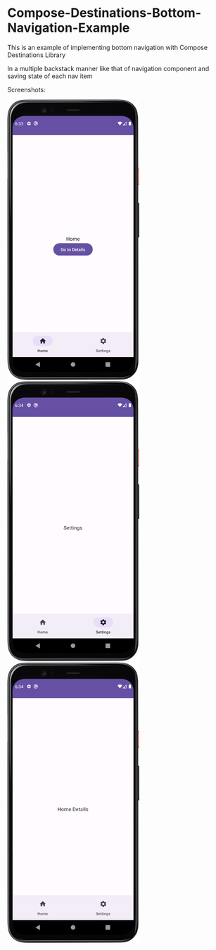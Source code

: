 # Compose-Destinations-Bottom-Navigation-Example
This is an example of implementing bottom navigation with Compose Destinations Library


In a multiple backstack manner like that of navigation component and saving state of each nav item


Screenshots:

<img src="Screenshot_20220520_183353.png?raw=true" width=300/>
<img src="Screenshot_20220520_183420.png?raw=true" width=300/>
<img src="Screenshot_20220520_183435.png?raw=true" width=300/>
